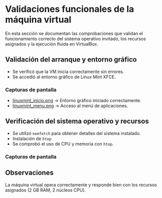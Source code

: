 # Validaciones funcionales de la máquina virtual
En esta sección se documentan las comprobaciones que validan el funcionamiento correcto del sistema operativo invitado, los recursos asignados y la ejecución fluida en VirtualBox.

## Validación del arranque y entorno gráfico
- Se verificó que la VM inicia correctamente sin errores.
- Se accedió al entorno gráfico de Linux Mint XFCE.

### Capturas de pantalla
- [linuxmint_inicio.png](./linuxmint_inicio.png) -> Entorno gráfico iniciado correctamente.
- [linuxmint_menu.png](./linuxmint_menu.png) -> Acceso al menú de aplicaciones.
  
## Verificación del sistema operativo y recursos
- Se utilizó `neofetch` para obtener detalles del sistema instalado.
- Instalación de `htop`
- Se comprobó el uso de CPU y memoria con `htop`.

### Capturas de pantalla

## Observaciones
La máquina virtual opera correctamente y responde bien con los recursos asignados (2 GB RAM, 2 núcleos CPU).
